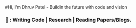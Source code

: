 #Hi, I'm Dhruv Patel - Buildin the future with code and vision
### 📜 :  Writing Code | Research | Reading Papers/Blogs.

